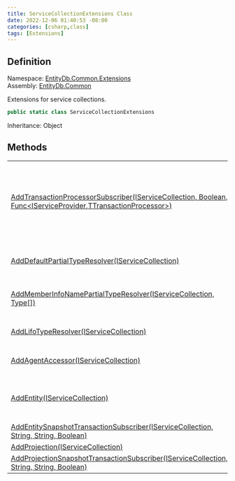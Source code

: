 ```yaml
---
title: ServiceCollectionExtensions Class
date: 2022-12-06 01:40:53 -08:00
categories: [csharp,class]
tags: [Extensions]
---
```


## Definition
Namespace: <a href='/posts/csharp.namespace.entitydb.common.extensions/'>EntityDb.Common.Extensions</a><br />
Assembly: <a href='/posts/csharp.assembly.entitydb.common/'>EntityDb.Common</a><br />

Extensions for service collections.

```cs
public static class ServiceCollectionExtensions
```
Inheritance: Object
## Methods
<table><tr><td><!--/posts/csharp.notimplemented.entitydb.common.extensions.servicecollectionextensions.addtransactionprocessorsubscriber/--><a href='#'>AddTransactionProcessorSubscriber(IServiceCollection, Boolean, Func&lt;IServiceProvider,TTransactionProcessor&gt;)</a></td><td>
Registers the transaction processor provided, along with a transaction processor subscriber,
and a transaction processor queue. For test mode, the queue is not actually a queue and will
immediately process the transaction. For non-test mode, the queue uses a <a href='https://learn.microsoft.com/dotnet/api/system.threading.tasks.dataflow.bufferblock-1' target='_blank'>BufferBlock<T></a>.
</td></tr><tr><td><!--/posts/csharp.notimplemented.entitydb.common.extensions.servicecollectionextensions.adddefaultpartialtyperesolver/--><a href='#'>AddDefaultPartialTypeResolver(IServiceCollection)</a></td><td>
Adds an internal implementation of <a href='/posts/csharp.interface.entitydb.common.typeresolvers.ipartialtyperesolver/'>IPartialTypeResolver</a> which resolves types by using assembly
information.
</td></tr><tr><td><!--/posts/csharp.notimplemented.entitydb.common.extensions.servicecollectionextensions.addmemberinfonamepartialtyperesolver/--><a href='#'>AddMemberInfoNamePartialTypeResolver(IServiceCollection, Type[])</a></td><td>
Adds an internal implementation of <a href='/posts/csharp.interface.entitydb.common.typeresolvers.ipartialtyperesolver/'>IPartialTypeResolver</a> which resolves the given types based on
their
<a href='https://learn.microsoft.com/dotnet/api/system.reflection.memberinfo.name#system-reflection-memberinfo-name' target='_blank'>Name</a>.
</td></tr><tr><td><!--/posts/csharp.notimplemented.entitydb.common.extensions.servicecollectionextensions.addlifotyperesolver/--><a href='#'>AddLifoTypeResolver(IServiceCollection)</a></td><td>
Adds an internal implementation of <a href='/posts/csharp.interface.entitydb.common.typeresolvers.ityperesolver/'>ITypeResolver</a> to a service collection.
</td></tr><tr><td><!--/posts/csharp.notimplemented.entitydb.common.extensions.servicecollectionextensions.addagentaccessor/--><a href='#'>AddAgentAccessor(IServiceCollection)</a></td><td>
Adds a custom implementation of <a href='/posts/csharp.interface.entitydb.abstractions.agents.iagentaccessor/'>IAgentAccessor</a> to a service collection.
</td></tr><tr><td><!--/posts/csharp.notimplemented.entitydb.common.extensions.servicecollectionextensions.addentity/--><a href='#'>AddEntity(IServiceCollection)</a></td><td>
Adds a transient <a href='/posts/csharp.interface.entitydb.abstractions.transactions.builders.itransactionbuilder-1/'>ITransactionBuilder&lt;TEntity&gt;</a> and a transient implementation of
<a href='/posts/csharp.interface.entitydb.abstractions.entities.ientityrepositoryfactory-1/'>IEntityRepositoryFactory&lt;TEntity&gt;</a> to a service collection.
</td></tr><tr><td><!--/posts/csharp.notimplemented.entitydb.common.extensions.servicecollectionextensions.addentitysnapshottransactionsubscriber/--><a href='#'>AddEntitySnapshotTransactionSubscriber(IServiceCollection, String, String, Boolean)</a></td><td>
Adds a transaction subscriber that records snapshots of entities.
</td></tr><tr><td><!--/posts/csharp.notimplemented.entitydb.common.extensions.servicecollectionextensions.addprojection/--><a href='#'>AddProjection(IServiceCollection)</a></td><td>
Adds projections for <code class='language-plaintext highlighter-rouge'>TProjection</code>.
</td></tr><tr><td><!--/posts/csharp.notimplemented.entitydb.common.extensions.servicecollectionextensions.addprojectionsnapshottransactionsubscriber/--><a href='#'>AddProjectionSnapshotTransactionSubscriber(IServiceCollection, String, String, Boolean)</a></td><td>
Adds a transaction subscriber that records snapshots of projections.
</td></tr></table>

